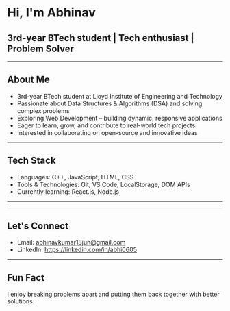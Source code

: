 # Hi, I'm Abhinav

## 3rd-year BTech student | Tech enthusiast | Problem Solver

---

## About Me

- 3rd-year BTech student at Lloyd Institute of Engineering and Technology  
- Passionate about Data Structures & Algorithms (DSA) and solving complex problems  
- Exploring Web Development – building dynamic, responsive applications  
- Eager to learn, grow, and contribute to real-world tech projects  
- Interested in collaborating on open-source and innovative ideas  

---

## Tech Stack

- Languages: C++, JavaScript, HTML, CSS  
- Tools & Technologies: Git, VS Code, LocalStorage, DOM APIs  
- Currently learning: React.js, Node.js  

---



---

## Let's Connect

- Email: abhinavkumar18jun@gmail.com
- LinkedIn: https://linkedin.com/in/abhi0605 


---

## Fun Fact

I enjoy breaking problems apart and putting them back together with better solutions.
>
